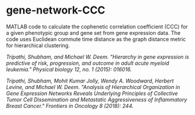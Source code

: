 # gene-network-CCC
MATLAB code to calculate the cophenetic correlation coefficient (CCC) for a given phenotypic group and gene set from gene expression data.
The code uses Euclidean commute time distance as the graph distance metric for hierarchical clustering.

*Tripathi, Shubham, and Michael W. Deem. "Hierarchy in gene expression is predictive of risk, progression, and outcome in adult acute myeloid leukemia." Physical biology 12, no. 1 (2015): 016016.*

*Tripathi, Shubham, Mohit Kumar Jolly, Wendy A. Woodward, Herbert Levine, and Michael W. Deem. "Analysis of Hierarchical Organization in Gene Expression Networks Reveals Underlying Principles of Collective Tumor Cell Dissemination and Metastatic Aggressiveness of Inflammatory Breast Cancer." Frontiers in Oncology 8 (2018): 244.*